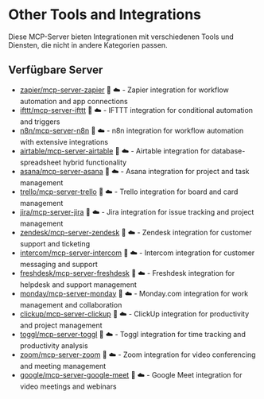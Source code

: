 # Other Tools and Integrations

Diese MCP-Server bieten Integrationen mit verschiedenen Tools und Diensten, die nicht in andere Kategorien passen.

## Verfügbare Server

- [zapier/mcp-server-zapier](https://github.com/zapier/mcp-server-zapier) 📇 ☁️ - Zapier integration for workflow automation and app connections
- [ifttt/mcp-server-ifttt](https://github.com/ifttt/mcp-server-ifttt) 🐍 ☁️ - IFTTT integration for conditional automation and triggers
- [n8n/mcp-server-n8n](https://github.com/n8n/mcp-server-n8n) 📇 ☁️ - n8n integration for workflow automation with extensive integrations
- [airtable/mcp-server-airtable](https://github.com/airtable/mcp-server-airtable) 🐍 ☁️ - Airtable integration for database-spreadsheet hybrid functionality
- [asana/mcp-server-asana](https://github.com/asana/mcp-server-asana) 📇 ☁️ - Asana integration for project and task management
- [trello/mcp-server-trello](https://github.com/trello/mcp-server-trello) 🐍 ☁️ - Trello integration for board and card management
- [jira/mcp-server-jira](https://github.com/jira/mcp-server-jira) 📇 ☁️ - Jira integration for issue tracking and project management
- [zendesk/mcp-server-zendesk](https://github.com/zendesk/mcp-server-zendesk) 🐍 ☁️ - Zendesk integration for customer support and ticketing
- [intercom/mcp-server-intercom](https://github.com/intercom/mcp-server-intercom) 📇 ☁️ - Intercom integration for customer messaging and support
- [freshdesk/mcp-server-freshdesk](https://github.com/freshdesk/mcp-server-freshdesk) 🐍 ☁️ - Freshdesk integration for helpdesk and support management
- [monday/mcp-server-monday](https://github.com/monday/mcp-server-monday) 📇 ☁️ - Monday.com integration for work management and collaboration
- [clickup/mcp-server-clickup](https://github.com/clickup/mcp-server-clickup) 🐍 ☁️ - ClickUp integration for productivity and project management
- [toggl/mcp-server-toggl](https://github.com/toggl/mcp-server-toggl) 📇 ☁️ - Toggl integration for time tracking and productivity analysis
- [zoom/mcp-server-zoom](https://github.com/zoom/mcp-server-zoom) 🐍 ☁️ - Zoom integration for video conferencing and meeting management
- [google/mcp-server-google-meet](https://github.com/google/mcp-server-google-meet) 📇 ☁️ - Google Meet integration for video meetings and webinars 